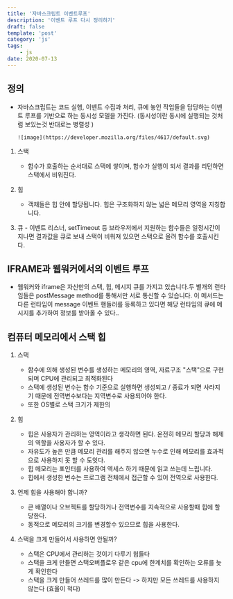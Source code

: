 ```yaml
---
title: '자바스크립트 이벤트루프'
description: '이벤트 루프 다시 정리하기'
draft: false
template: 'post'
category: 'js'
tags:
    - js
date: 2020-07-13
---
```


## 정의

-   자바스크립트는 코드 실행, 이벤트 수집과 처리, 큐에 놓인 작업들을 담당하는 이벤트 루프를 기반으로 하는 동시성
    모델을 가진다. (동시성이란 동시에 실행되는 것처럼 보있는것 반대로는 병렬성 )

        ![image](https://developer.mozilla.org/files/4617/default.svg)

1. 스택

    - 함수가 호출하는 순서대로 스택에 쌓이며, 함수가 실행이 되서 결과를 리턴하면 스택에서 비워진다.

2. 힙

    - 객채들은 힙 안에 할당됩니다. 힙은 구조화하지 않는 넓은 메모리 영역을 지칭합니다.

3. 큐 - 이벤트 리스너, setTimeout 등 브라우저에서 지원하는 함수들은 일정시간이 지나면 결과값을 큐로 보내
   스택이 비워져 있으면 스택으로 올려 함수를 호출시킨다.

## IFRAME과 웹워커에서의 이벤트 루프

-   웹워커와 iframe은 자신만의 스택, 힙, 메시지 큐를 가지고 있습니다.두 별개의 런타임들은 postMessage method를 통해서만 서로 통신할 수 있습니다. 이 메서드는 다른 런타임이 message 이벤트 핸들러를 등록하고 있다면 해당 런타임의 큐에 메시지를 추가하여 정보를 받아올 수 있다..

## 컴퓨터 메모리에서 스택 힙

1. 스택

    - 함수에 의해 생성된 변수를 생성하는 메모리의 영역, 자료구조 "스택"으로 구현되며 CPU에 관리되고 최적화된다
    - 스택에 생성된 변수는 함수 기준으로 실행하면 생성되고 / 종료가 되면 사라지기 때문에 전역변수보다는 지역변수로 사용되어야 한다.
    - 또한 OS별로 스택 크기가 제한의

2. 힙

    - 힙은 사용자가 관리하는 영역이라고 생각하면 된다. 온전히 메모리 할당과 해제의 역할을 사용자가 할 수 있다.
    - 자유도가 높은 만큼 메모리 관리를 해주지 않으면 누수로 인해 메모리를 효과적으로 사용하지 못 할 수 도잇다.
    - 힙 메모리는 포인터를 사용하여 엑세스 하기 때문에 읽고 쓰는데 느립니다.
    - 힙에서 생성한 변수는 프로그램 전체에서 접근할 수 있어 전역으로 사용한다.

3. 언제 힙을 사용해야 합니까?

    - 큰 배열이나 오브젝트를 할당하거나 전역변수를 지속적으로 사용할때 힙에 할당한다.
    - 동적으로 메모리의 크기를 변경할수 있으므로 힙을 사용한다.

4. 스택을 크게 만들어서 사용하면 안될까?
    - 스택은 CPU에서 관리하는 것이기 다루기 힘들다
    - 스택을 크게 만들면 스택오버플로우 같은 cpu에 한계치를 확인하는 오류를 늦게 확인한다
    - 스택을 크게 만들어 쓰레드를 많이 만든다 -> 하지만 모든 쓰레드를 사용하지 않는다 (효율이 적다)
